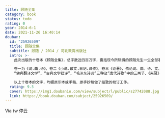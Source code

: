 ```yaml
---
title: 顾随全集
category: book
status: todo
rating: 0
year: 2014-6-1
date: 2021-11-26 16:40:14
douban:
  id: "25926509"
  title: 顾随全集
  subtitle: 顾随 / 2014 / 河北教育出版社
  intro: >-
    此次出版的十卷本《顾随全集》，总字数近四百万字，囊括现今所辑得的顾随先生一生全部著作文字，读者可借此窥知先生德业文章之全貌。

    卷一为《词.曲.诗》，卷二《小说.散文.日记.译作》，卷三《论著》，依论词、曲、诗、文、小说、佛学、书法为序。卷四《讲义》，含顾随先生讲
    “佛典翻译文学”、“古典文学批评”、“毛泽东诗词”三种及“唐代诗歌”中的三两节、《离骚》与《项羽本纪》两个短章。卷五、六为《传诗录》，顾随自一九二九年起执教于大学讲坛，讲授中国古典文学。本卷及以下两卷（卷六、卷七）所辑均据葉嘉莹、刘在昭等弟子当年的听课笔记整理编订而成，故定名为“传诗录”、“传文录”。传诗录两卷，辑入的是顾随讲授古典诗歌的实录整理稿，包括讲授先秦之《诗经》、楚辞，魏晋之三曹、陶潜以及唐诗、唐宋词、宋诗、元曲、静安词、《人间词话》等专题以及古典诗歌综述等。卷七为《传文录》，辑入的是顾随讲授中国古典散文的实录整理稿，包括讲授《论语》《中庸》《文赋》《昭明文选》《史记》等。卷八、卷九为《书信》。卷八收录顾随自一九二一至一九五九年近四十年间致卢伯屏、卢季韶信函四百八十九通。卷九辑入顾随给周作人、冯至、台静农、周汝昌、张中行、葉嘉莹、史树青等的书信共二百四十一通，依致师长、友朋、弟子、家人之序排次。卷十《书法》。顾随精于书法艺术，曾师从书法大师沈尹默先生，草楷皆工，是现代书法名家。本卷影印他的部分手迹。编为文稿、诗稿、书信、日记、临池、书翰、写经等部分。

    以上十卷本的文字，均据原印本或手稿、原手抄稿做了细致的校订工作。
  rating: 9.5
  cover: https://img1.doubanio.com/view/subject/l/public/s27742088.jpg
  link: https://book.douban.com/subject/25926509/
---
```


Via tw 停云
